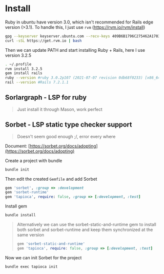 # Install

Ruby in ubuntu have version 3.0, which isn't recommended for Rails edge version (>3.1). To handle this, I just use `rvm` (https://rvm.io/rvm/install)

```sh
gpg --keyserver keyserver.ubuntu.com --recv-keys 409B6B1796C275462A1703113804BB82D39DC0E3 7D2BAF1CF37B13E2069D6956105BD0E739499BDB
curl -sSL https://get.rvm.io | bash
```

Then we can update PATH and start installing Ruby + Rails, here I use version 3.2.5
```sh
. ~/.profile
rvm install 3.2.5
gem install rails
ruby --version #ruby 3.0.2p107 (2021-07-07 revision 0db68f0233) [x86_64-linux-gnu]
rail --version #Rails 7.2.1.1
```

## Sorlargraph - LSP for ruby

> Just install it through Mason, work perfect

## Sorbet - LSP static type checker support 

> Doesn't seem good enough ;/, error every where

Document: [https://sorbet.org/docs/adopting](https://sorbet.org/docs/adopting)

Create a project with bundle
```sh
bundle init
```

Then edit the created `Gemfile` and add Sorbet
```rb
gem 'sorbet', :group => :development
gem 'sorbet-runtime'
gem 'tapioca', require: false, :group => [:development, :test]
```

Install gem
```sh
bundle install
```

> Alternatively we can use the sorbet-static-and-runtime gem to install both sorbet and sorbet-runtime and keep them synchronized at the same version
> ```rb
> gem 'sorbet-static-and-runtime'
> gem 'tapioca', require: false, :group => [:development, :test]
> ```

Now we can init Sorbet for the project
```sh
bundle exec tapioca init
```
